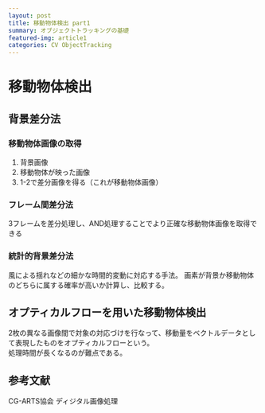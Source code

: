 ```yaml
---
layout: post
title: 移動物体検出 part1
summary: オブジェクトトラッキングの基礎
featured-img: article1
categories: CV ObjectTracking
---
```


# 移動物体検出
## 背景差分法
### 移動物体画像の取得
1. 背景画像
2. 移動物体が映った画像
3. 1-2で差分画像を得る（これが移動物体画像）

### フレーム間差分法
3フレームを差分処理し、AND処理することでより正確な移動物体画像を取得できる

### 統計的背景差分法
風による揺れなどの細かな時間的変動に対応する手法。
画素が背景か移動物体のどちらに属する確率が高いか計算し、比較する。


## オプティカルフローを用いた移動物体検出
2枚の異なる画像間で対象の対応づけを行なって、移動量をベクトルデータとして表現したものをオプティカルフローという。  
処理時間が長くなるのが難点である。


## 参考文献
CG-ARTS協会 ディジタル画像処理 